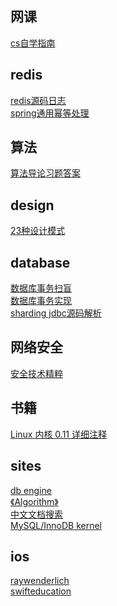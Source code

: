 ## 网课
[cs自学指南](https://csdiy.wiki/)

## redis
[redis源码日志](http://wiki.jikexueyuan.com/project/redis/)<br/>
[spring通用幂等处理](https://www.jianshu.com/p/797d19f1efe9)

## 算法
[算法导论习题答案](https://walkccc.github.io/CLRS/)


## design
[23种设计模式](https://refactoringguru.cn/design-patterns/)


## database
[数据库事务扫盲](https://www.cnblogs.com/fjdingsd/p/5273008.html)<br/>
[数据库事务实现](https://tech.meituan.com/innodb-lock.html)<br/>
[sharding jdbc源码解析](http://www.iocoder.cn/categories/Sharding-JDBC/?cnblog)<br/>

## 网络安全
[安全技术精粹](https://paper.seebug.org)

## 书籍
[Linux 内核 0.11 详细注释](http://oldlinux.org/download/clk011.pdf)

## sites
[db engine](https://db-engines.com)<br/>
[《Algorithm》](http://algs4.cs.princeton.edu)<br/>
[中文文档搜索](http://shouce.jb51.net)<br/>
[MySQL/InnoDB kernel](http://www.gpfeng.com/)

## ios
[raywenderlich](https://www.raywenderlich.com/)<br/>
[swifteducation](http://swifteducation.github.io)<br/>
